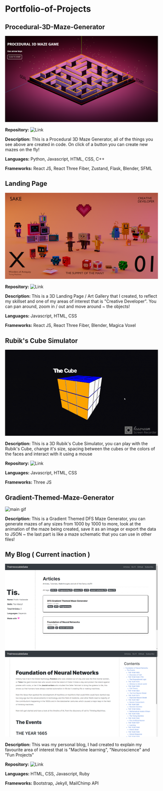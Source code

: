# Portfolio-of-Projects

## Procedural-3D-Maze-Generator

![main_image](https://github.com/irrevocablesake/Procedural-3D-Maze-Generator/blob/main/images/final_render.png)

**Repository:** ![Link](https://github.com/irrevocablesake/Procedural-3D-Maze-Generator/)

**Description:** This is a Procedural 3D Maze Generator, all of the things you see above are created in code. On click of a button you can create new mazes on the fly! 

**Languages:** Python, Javascript, HTML, CSS, C++

**Frameworks:** React JS, React Three Fiber, Zustand, Flask, Blender, SFML

## Landing Page

![main_image](https://github.com/irrevocablesake/LandingPage/blob/main/testing_output.png)

**Repository:** ![Link](https://github.com/irrevocablesake/LandingPage/)

**Description:** This is a 3D Landing Page / Art Gallery that I created, to reflect my skillset and one of my areas of interest that is "Creative Developer". You can pan around, zoom in / out and move around ~ the objects! 

**Languages:** Javascript, HTML, CSS

**Frameworks:** React JS, React Three Fiber, Blender, Magica Voxel

## Rubik's Cube Simulator

![main_gif](https://github.com/irrevocablesake/The-Cyber-Cube/blob/main/images/the%20cube%20animation.gif)

**Description:** This is a 3D Rubik's Cube Simulator, you can play with the Rubik's Cube, change it's size, spacing between the cubes or the colors of the faces and interact with it using a mouse

**Repository:** ![Link](https://github.com/irrevocablesake/The-Cyber-Cube)

**Languages:** Javascript, HTML, CSS

**Frameworks:** Three JS

## Gradient-Themed-Maze-Generator

![main gif](https://github.com/irrevocablesake/Gradient-Themed-Maze-Generator/blob/master/images/main_gif.gif)

**Description:** This is a Gradient Themed DFS Maze Generator, you can generate mazes of any sizes from 1000 by 1000 to more, look at the animation of the maze being created, save it as an image or export the data to JSON ~ the last part is like a maze schematic that you can use in other files!

## My Blog ( Current inaction )

![main_one](https://github.com/irrevocablesake/website/blob/master/upload_image_one.png)
![main_one](https://github.com/irrevocablesake/website/blob/master/upload_image_two.png)

**Description:** This was my personal blog, I had created to explain my favourite area of interest that is "Machine learning", "Neuroscience" and "Fun Projects"

**Repository:** ![Link](https://github.com/irrevocablesake/website)

**Languages:** HTML, CSS, Javascript, Ruby

**Frameworks:** Bootstrap, Jekyll, MailChimp API

